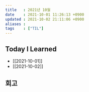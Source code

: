 ```yaml
---
title   : 2021년 10월 
date    : 2021-10-01 11:26:13 +0900
updated : 2021-10-02 21:11:06 +0900
aliases : 
tags    : ["TIL"]
---
```

## Today I Learned
- [[2021-10-01]]
- [[2021-10-02]]

## 회고
